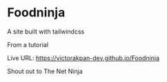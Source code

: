 # Foodninja

A site built with tailwindcss

From a tutorial

Live URL:
    https://victorakpan-dev.github.io/Foodninja

Shout out to The Net Ninja
